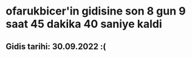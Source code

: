 # ofarukbicer'in gidisine son 8 gun 9 saat 45 dakika 40 saniye kaldi

## Gidis tarihi: 30.09.2022 :(